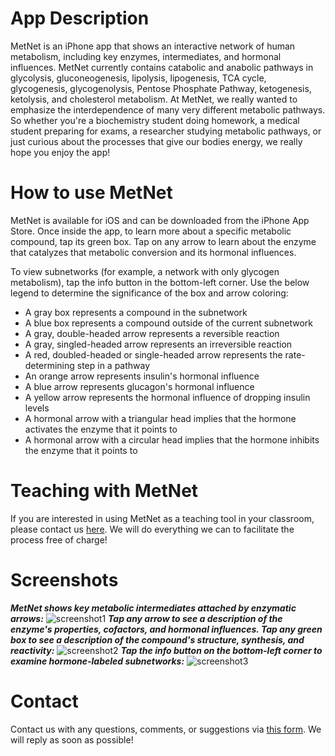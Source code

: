 # App Description
MetNet is an iPhone app that shows an interactive network of human metabolism, including key enzymes, intermediates, and hormonal influences. MetNet currently contains catabolic and anabolic pathways in glycolysis, gluconeogenesis, lipolysis, lipogenesis, TCA cycle, glycogenesis, glycogenolysis, Pentose Phosphate Pathway, ketogenesis, ketolysis, and cholesterol metabolism. At MetNet, we really wanted to emphasize the interdependence of many very different metabolic pathways. So whether you're a biochemistry student doing homework, a medical student preparing for exams, a researcher studying metabolic pathways, or just curious about the processes that give our bodies energy, we really hope you enjoy the app!

# How to use MetNet
MetNet is available for iOS and can be downloaded from the iPhone App Store. Once inside the app, to learn more about a specific metabolic compound, tap its green box. Tap on any arrow to learn about the enzyme that catalyzes that metabolic conversion and its hormonal influences.

To view subnetworks (for example, a network with only glycogen metabolism), tap the info button in the bottom-left corner. Use the below legend to determine the significance of the box and arrow coloring:
* A gray box represents a compound in the subnetwork
* A blue box represents a compound outside of the current subnetwork
* A gray, double-headed arrow represents a reversible reaction
* A gray, singled-headed arrow represents an irreversible reaction
* A red, doubled-headed or single-headed arrow represents the rate-determining step in a pathway
* An orange arrow represents insulin's hormonal influence
* A blue arrow represents glucagon's hormonal influence
* A yellow arrow represents the hormonal influence of dropping insulin levels
* A hormonal arrow with a triangular head implies that the hormone activates the enzyme that it points to
* A hormonal arrow with a circular head implies that the hormone inhibits the enzyme that it points to


# Teaching with MetNet
If you are interested in using MetNet as a teaching tool in your classroom, please contact us [here](https://goo.gl/forms/4T8HIbKcxiWdPMgC3). We will do everything we can to facilitate the process free of charge!

# Screenshots
***MetNet shows key metabolic intermediates attached by enzymatic arrows:***
![screenshot1](https://d3uepj124s5rcx.cloudfront.net/items/3h2m1v1l3d0i433m2q2F/screenshot1.png?v=6ba97b1e)
***Tap any arrow to see a description of the enzyme's properties, cofactors, and hormonal influences. Tap any green box to see a description of the compound's structure, synthesis, and reactivity:***
![screenshot2](https://d3uepj124s5rcx.cloudfront.net/items/2G3Z3E0D362O172X0P1C/screenshot2.png?v=e81474ef)
***Tap the info button on the bottom-left corner to examine hormone-labeled subnetworks:***
![screenshot3](https://d2ppvlu71ri8gs.cloudfront.net/items/0w3V3A2U1e003Q451I28/screenshot3.png?v=a4a8e218)

# Contact
Contact us with any questions, comments, or suggestions via [this form](https://goo.gl/forms/4T8HIbKcxiWdPMgC3). We will reply as soon as possible!
